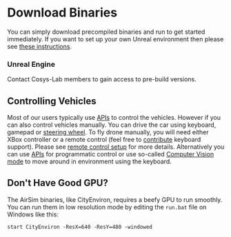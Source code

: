 # Download Binaries

You can simply download precompiled binaries and run to get started immediately. If you want to set up your own Unreal environment then please see [these instructions](https://cosysgit.uantwerpen.be/sensorsimulation/airsim/-/blob/master/docs/build_windows.md).

### Unreal Engine

Contact Cosys-Lab members to gain access to pre-build versions. 

## Controlling Vehicles
Most of our users typically use [APIs](apis.md) to control the vehicles. However if you can also control vehicles manually. You can drive the car using keyboard, gamepad or [steering wheel](steering_wheel_installation.md). To fly drone manually, you will need either XBox controller or a remote control (feel free to [contribute](../CONTRIBUTING.md) keyboard support). Please see [remote control setup](remote_control.md) for more details. Alternatively you can use [APIs](apis.md) for programmatic control or use so-called [Computer Vision mode](image_apis.md) to move around in environment using the keyboard.

## Don't Have Good GPU?
The AirSim binaries, like CityEnviron, requires a beefy GPU to run smoothly. You can run them in low resolution mode by editing the `run.bat` file on Windows like this:
```
start CityEnviron -ResX=640 -ResY=480 -windowed
```

